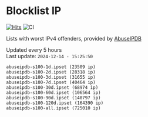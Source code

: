 # Blocklist IP

[![Hits](https://hits.seeyoufarm.com/api/count/incr/badge.svg?url=https%3A%2F%2Fgithub.com%2Fborestad%2Fblocklist-ip%2F&count_bg=%2379C83D&title_bg=%23555555&icon=&icon_color=%23E7E7E7&title=hits&edge_flat=false)](https://hits.seeyoufarm.com)  ![CI](https://img.shields.io/github/workflow/status/borestad/blocklist-ip/CI?style=flat-square)

Lists with worst IPv4 offenders, provided by [AbuseIPDB](https://www.abuseipdb.com/)

<!-- FOOTER-PLACEHOLDER -->
Updated every 5 hours<br>
Last update: `2024-12-14 - 15:25:50`
```
abuseipdb-s100-1d.ipset (23509 ip)
abuseipdb-s100-2d.ipset (28318 ip)
abuseipdb-s100-3d.ipset (31655 ip)
abuseipdb-s100-7d.ipset (40464 ip)
abuseipdb-s100-30d.ipset (68974 ip)
abuseipdb-s100-60d.ipset (106564 ip)
abuseipdb-s100-90d.ipset (140797 ip)
abuseipdb-s100-120d.ipset (164390 ip)
abuseipdb-s100-all.ipset (725010 ip)
```
